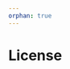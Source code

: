 ```yaml
---
orphan: true
---
```


# License

```{include} ../LICENSE

```
                                                                                                                                                                                                                                                                                                                                                   